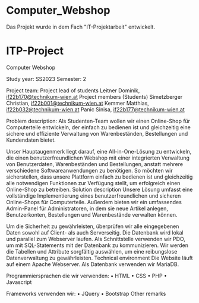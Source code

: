 # Computer_Webshop
Das Projekt wurde in dem Fach "IT-Projektarbeit" entwickelt.
# ITP-Project
Computer Webshop

Study year: SS2023
Semester: 2

Project team:
Project lead of students
Leitner Dominik, if22b170@technikum-wien.at
Project members (Students)
Simetzberger Christian, if22b001@technikum-wien.at
Kemmer Matthias, if22b032@technikum-wien.at
Panic Sinisa, if22b177@technikum-wien.at

Problem description:
Als Studenten-Team wollen wir einen Online-Shop für Computerteile entwickeln, der einfach zu bedienen ist und gleichzeitig eine sichere und effiziente Verwaltung von Warenbeständen, Bestellungen und Kundendaten bietet.

Unser Hauptaugenmerk liegt darauf, eine All-in-One-Lösung zu entwickeln, die einen benutzerfreundlichen Webshop mit einer integrierten Verwaltung von Benutzerdaten, Warenbeständen und Bestellungen, anstatt mehrere verschiedene Softwareanwendungen zu benötigen. So möchten wir sicherstellen, dass unsere Plattform einfach zu bedienen ist und gleichzeitig alle notwendigen Funktionen zur Verfügung stellt, um erfolgreich einen Online-Shop zu betreiben.
Solution description
Unsere Lösung umfasst eine vollständige Implementierung eines benutzerfreundlichen und sicheren Online-Shops für Computerteile. Außerdem bieten wir ein umfassendes Admin-Panel für Administratoren, in dem sie neue Artikel anlegen, Benutzerkonten, Bestellungen und Warenbestände verwalten können.

Um die Sicherheit zu gewährleisten, überprüfen wir alle eingegebenen Daten sowohl auf Client- als auch Serverseitig. Die Datenbank wird lokal und parallel zum Webserver laufen. Als Schnittstelle verwenden wir PDO, um mit SQL-Statements mit der Datenbank zu kommunizieren. Wir werden die Tabellen und Attribute sorgfältig auswählen, um eine reibungslose Datenverwaltung zu gewährleisten.
Technical environment
Die Website läuft auf einem Apache Webserver. Als Datenbank verwenden wir MariaDB.

Programmiersprachen die wir verwenden:
•	HTML
•	CSS
•	PHP
•	Javascript

Frameworks verwenden wir:
•	JQuery
•	Bootstrap
Other remarks
